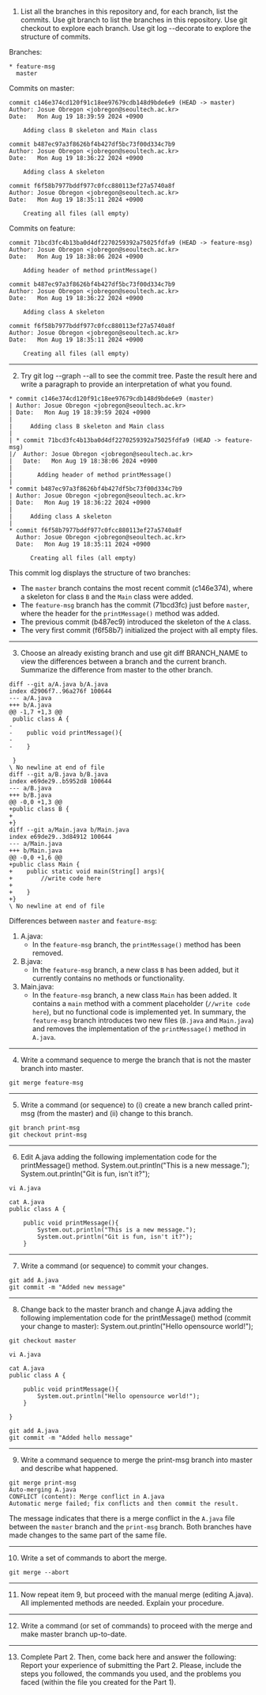 1. List all the branches in this repository and, for each branch, list the commits.
    Use git branch to list the branches in this repository.
    Use git checkout to explore each branch.
    Use git log --decorate to explore the structure of commits.
   
Branches:
```
* feature-msg
  master
```

Commits on master:
```
commit c146e374cd120f91c18ee97679cdb148d9bde6e9 (HEAD -> master)
Author: Josue Obregon <jobregon@seoultech.ac.kr>
Date:   Mon Aug 19 18:39:59 2024 +0900

    Adding class B skeleton and Main class

commit b487ec97a3f8626bf4b427df5bc73f00d334c7b9
Author: Josue Obregon <jobregon@seoultech.ac.kr>
Date:   Mon Aug 19 18:36:22 2024 +0900

    Adding class A skeleton

commit f6f58b7977bddf977c0fcc880113ef27a5740a8f
Author: Josue Obregon <jobregon@seoultech.ac.kr>
Date:   Mon Aug 19 18:35:11 2024 +0900

    Creating all files (all empty)
```

Commits on feature:
```
commit 71bcd3fc4b13ba0d4df2270259392a75025fdfa9 (HEAD -> feature-msg)
Author: Josue Obregon <jobregon@seoultech.ac.kr>
Date:   Mon Aug 19 18:38:06 2024 +0900

    Adding header of method printMessage()

commit b487ec97a3f8626bf4b427df5bc73f00d334c7b9
Author: Josue Obregon <jobregon@seoultech.ac.kr>
Date:   Mon Aug 19 18:36:22 2024 +0900

    Adding class A skeleton

commit f6f58b7977bddf977c0fcc880113ef27a5740a8f
Author: Josue Obregon <jobregon@seoultech.ac.kr>
Date:   Mon Aug 19 18:35:11 2024 +0900

    Creating all files (all empty)
```

---
2. Try git log --graph --all to see the commit tree. Paste the result here and write a paragraph to provide an interpretation of what you found.
```
* commit c146e374cd120f91c18ee97679cdb148d9bde6e9 (master)
| Author: Josue Obregon <jobregon@seoultech.ac.kr>
| Date:   Mon Aug 19 18:39:59 2024 +0900
|
|     Adding class B skeleton and Main class
|
| * commit 71bcd3fc4b13ba0d4df2270259392a75025fdfa9 (HEAD -> feature-msg)
|/  Author: Josue Obregon <jobregon@seoultech.ac.kr>
|   Date:   Mon Aug 19 18:38:06 2024 +0900
|
|       Adding header of method printMessage()
|
* commit b487ec97a3f8626bf4b427df5bc73f00d334c7b9
| Author: Josue Obregon <jobregon@seoultech.ac.kr>
| Date:   Mon Aug 19 18:36:22 2024 +0900
|
|     Adding class A skeleton
|
* commit f6f58b7977bddf977c0fcc880113ef27a5740a8f
  Author: Josue Obregon <jobregon@seoultech.ac.kr>
  Date:   Mon Aug 19 18:35:11 2024 +0900

      Creating all files (all empty)
```
This commit log displays the structure of two branches:

- The `master` branch contains the most recent commit (c146e374), where a skeleton for class `B` and the `Main` class were added.
- The `feature-msg` branch has the commit (71bcd3fc) just before `master`, where the header for the `printMessage()` method was added.
- The previous commit (b487ec9) introduced the skeleton of the `A` class.
- The very first commit (f6f58b7) initialized the project with all empty files.

---
3. Choose an already existing branch and use git diff BRANCH_NAME to view the differences between a branch and the current branch. Summarize the difference from master to the other branch.
```
diff --git a/A.java b/A.java
index d2906f7..96a276f 100644
--- a/A.java
+++ b/A.java
@@ -1,7 +1,3 @@
 public class A {
-
-    public void printMessage(){
-
-    }

 }
\ No newline at end of file
diff --git a/B.java b/B.java
index e69de29..b5952d8 100644
--- a/B.java
+++ b/B.java
@@ -0,0 +1,3 @@
+public class B {
+
+}
diff --git a/Main.java b/Main.java
index e69de29..3d84912 100644
--- a/Main.java
+++ b/Main.java
@@ -0,0 +1,6 @@
+public class Main {
+    public static void main(String[] args){
+        //write code here
+
+    }
+}
\ No newline at end of file
```
Differences between `master` and `feature-msg`:
1. A.java:
   - In the `feature-msg` branch, the `printMessage()` method has been removed.
2. B.java:
   - In the `feature-msg` branch, a new class `B` has been added, but it currently contains no methods or functionality.
3. Main.java:
   - In the `feature-msg` branch, a new class `Main` has been added. It contains a `main` method with a comment placeholder (`//write code here`), but no functional code is implemented yet.
In summary, the `feature-msg` branch introduces two new files (`B.java` and `Main.java`) and removes the implementation of the `printMessage()` method in `A.java`.

---
4. Write a command sequence to merge the branch that is not the master branch into master.
```
git merge feature-msg
```

---
5. Write a command (or sequence) to (i) create a new branch called print-msg (from the master) and (ii) change to this branch.
```
git branch print-msg
git checkout print-msg
```

---
6. Edit A.java adding the following implementation code for the printMessage() method.
        System.out.println("This is a new message.");
          System.out.println("Git is fun, isn't it?");
```
vi A.java
```
```
cat A.java
public class A {

    public void printMessage(){
        System.out.println("This is a new message.");
        System.out.println("Git is fun, isn't it?");
    }
```

---
7. Write a command (or sequence) to commit your changes.
```
git add A.java
git commit -m "Added new message"
```

---
8. Change back to the master branch and change A.java adding the following implementation code for the printMessage() method (commit your change to master):
        System.out.println("Hello opensource world!");
```
git checkout master
```
```
vi A.java
```
```
cat A.java
public class A {

    public void printMessage(){
        System.out.println("Hello opensource world!");
    }

}
```
```
git add A.java
git commit -m "Added hello message"
```

---
9. Write a command sequence to merge the print-msg branch into master and describe what happened.
```
git merge print-msg
Auto-merging A.java
CONFLICT (content): Merge conflict in A.java
Automatic merge failed; fix conflicts and then commit the result.
```
The message indicates that there is a merge conflict in the `A.java` file between the `master` branch and the `print-msg` branch. Both branches have made changes to the same part of the same file.

---
10. Write a set of commands to abort the merge.
```
git merge --abort
```

---
11. Now repeat item 9, but proceed with the manual merge (editing A.java). All implemented methods are needed. Explain your procedure.


---
12. Write a command (or set of commands) to proceed with the merge and make master branch up-to-date.


---
13. Complete Part 2. Then, come back here and answer the following: Report your experience of submitting the Part 2. Please, include the steps you followed, the commands you used, and the problems you faced (within the file you created for the Part 1).
